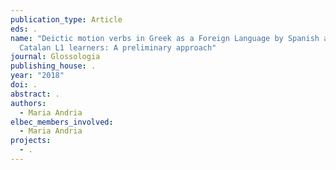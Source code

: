 ```yaml
---
publication_type: Article
eds: .
name: "Deictic motion verbs in Greek as a Foreign Language by Spanish and
  Catalan L1 learners: A preliminary approach"
journal: Glossologia
publishing_house: .
year: "2018"
doi: .
abstract: .
authors:
  - Maria Andria
elbec_members_involved:
  - Maria Andria
projects:
  - .
---
```


